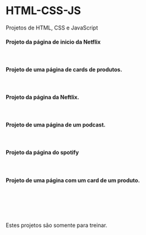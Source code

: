 # HTML-CSS-JS
 Projetos de HTML, CSS e JavaScript


<!--<img src="./Projeto-TWD/src/assets/Captura de tela 2024-03-18 212457.png">-->
<h4>Projeto da página de inicio da Netflix</h4>
<a href="https://eduardapouzada.github.io/HTML-CSS-JS/Projeto-Netflix-2/index.html"></a>
<br>

<h4>Projeto de uma página de cards de produtos.</h4>
<a href="https://eduardapouzada.github.io/HTML-CSS-JS/Projeto-Cards/"></a>
<br>

<h4>Projeto da página da Neftlix.</h4>
<a href="https://eduardapouzada.github.io/HTML-CSS-JS/Projeto-Netflix-1/"></a>
<br>

<h4>Projeto de uma página de um podcast.</h4>
<a href="https://eduardapouzada.github.io/HTML-CSS-JS/Projeto-PodCast/"></a>
<br>

<h4>Projeto da página do spotify</h4>
<a href="https://eduardapouzada.github.io/HTML-CSS-JS/Projeto-Spotify-Imersão/"></a>
<br>

<h4>Projeto de uma página com um card de um produto.</h4>
<a href="https://eduardapouzada.github.io/HTML-CSS-JS/Projeto-Tenis-Nike/"></a>
<br>
<br>
<br>
<br>
<p>Estes projetos são somente para treinar.</p>
